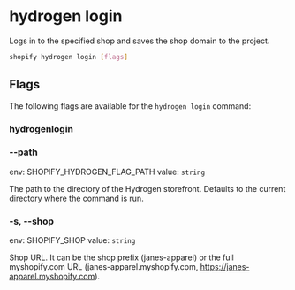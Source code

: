 # hydrogen login

Logs in to the specified shop and saves the shop domain to the project.

```bash
shopify hydrogen login [flags]
```

## Flags

The following flags are available for the `hydrogen login` command:

### hydrogenlogin

### --path <value>

env: SHOPIFY_HYDROGEN_FLAG_PATH
value: `string`

The path to the directory of the Hydrogen storefront. Defaults to the current directory where the command is run.

### -s, --shop <value>

env: SHOPIFY_SHOP
value: `string`

Shop URL. It can be the shop prefix (janes-apparel) or the full myshopify.com URL (janes-apparel.myshopify.com, https://janes-apparel.myshopify.com).

